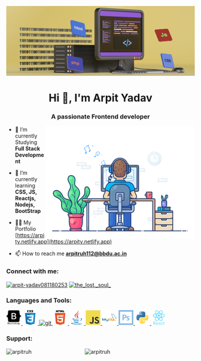 ![logo](https://github.com/Arpitruh/Arpitruh/blob/main/ghg%20(1).png)
<h1 align="center">Hi 👋, I'm Arpit Yadav</h1>
<h3 align="center">A passionate Frontend developer</h3>

<img align="right" alt="coding" width="400" src="https://github.com/Arpitruh/Arpitruh/blob/main/gf.gif"/>

- 🔭 I’m currently Studying **Full Stack Development**

- 🌱 I’m currently learning **CSS, JS, Reactjs, Nodejs, BootStrap**

- 👨‍💻 My Portfolio  [https://arpity.netlify.app](https://arpity.netlify.app)

- 📫 How to reach me **arpitruh112@bbdu.ac.in**

<h3 align="left">Connect with me:</h3>
<p align="left">
<a href="https://linkedin.com/in/arpit-yadav081180253" target="blank"><img align="center" src="https://raw.githubusercontent.com/rahuldkjain/github-profile-readme-generator/master/src/images/icons/Social/linked-in-alt.svg" alt="arpit-yadav081180253" height="30" width="40" /></a>
<a href="https://instagram.com/the_lost._soul_" target="blank"><img align="center" src="https://raw.githubusercontent.com/rahuldkjain/github-profile-readme-generator/master/src/images/icons/Social/instagram.svg" alt="the_lost._soul_" height="30" width="40" /></a>
</p>

<h3 align="left">Languages and Tools:</h3>
<p align="left"> <a href="https://getbootstrap.com" target="_blank" rel="noreferrer"> <img src="https://raw.githubusercontent.com/devicons/devicon/master/icons/bootstrap/bootstrap-plain-wordmark.svg" alt="bootstrap" width="40" height="40"/> </a> <a href="https://www.w3schools.com/css/" target="_blank" rel="noreferrer"> <img src="https://raw.githubusercontent.com/devicons/devicon/master/icons/css3/css3-original-wordmark.svg" alt="css3" width="40" height="40"/> </a> <a href="https://git-scm.com/" target="_blank" rel="noreferrer"> <img src="https://www.vectorlogo.zone/logos/git-scm/git-scm-icon.svg" alt="git" width="40" height="40"/> </a> <a href="https://www.w3.org/html/" target="_blank" rel="noreferrer"> <img src="https://raw.githubusercontent.com/devicons/devicon/master/icons/html5/html5-original-wordmark.svg" alt="html5" width="40" height="40"/> </a> <a href="https://www.java.com" target="_blank" rel="noreferrer"> <img src="https://raw.githubusercontent.com/devicons/devicon/master/icons/java/java-original.svg" alt="java" width="40" height="40"/> </a> <a href="https://developer.mozilla.org/en-US/docs/Web/JavaScript" target="_blank" rel="noreferrer"> <img src="https://raw.githubusercontent.com/devicons/devicon/master/icons/javascript/javascript-original.svg" alt="javascript" width="40" height="40"/> </a> <a href="https://www.mysql.com/" target="_blank" rel="noreferrer"> <img src="https://raw.githubusercontent.com/devicons/devicon/master/icons/mysql/mysql-original-wordmark.svg" alt="mysql" width="40" height="40"/> </a> <a href="https://www.photoshop.com/en" target="_blank" rel="noreferrer"> <img src="https://raw.githubusercontent.com/devicons/devicon/master/icons/photoshop/photoshop-line.svg" alt="photoshop" width="40" height="40"/> </a> <a href="https://www.python.org" target="_blank" rel="noreferrer"> <img src="https://raw.githubusercontent.com/devicons/devicon/master/icons/python/python-original.svg" alt="python" width="40" height="40"/> </a> <a href="https://reactjs.org/" target="_blank" rel="noreferrer"> <img src="https://raw.githubusercontent.com/devicons/devicon/master/icons/react/react-original-wordmark.svg" alt="react" width="40" height="40"/> </a> </p>

<h3 align="left">Support:</h3>
 <img align="left" src="https://cdn.buymeacoffee.com/buttons/v2/default-yellow.png" height="50" width="210" alt="arpitruh" /> <img align="left" src="https://cdn.ko-fi.com/cdn/kofi3.png?v=3" height="50" width="210" alt="arpitruh" /></a></p><br><br>

